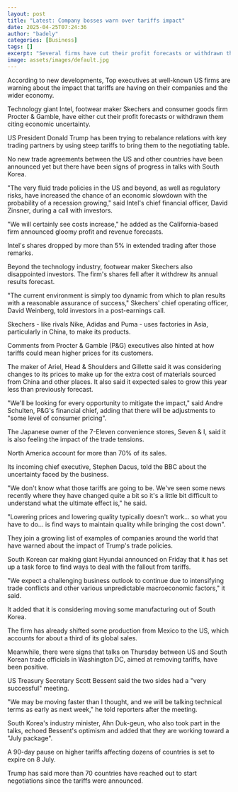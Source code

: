 ```yaml
---
layout: post
title: "Latest: Company bosses warn over tariffs impact"
date: 2025-04-25T07:24:36
author: "badely"
categories: [Business]
tags: []
excerpt: "Several firms have cut their profit forecasts or withdrawn them citing economic uncertainty."
image: assets/images/default.jpg
---
```


According to new developments, Top executives at well-known US firms are warning about the impact that tariffs are having on their companies and the wider economy.

Technology giant Intel, footwear maker Skechers and consumer goods firm Procter & Gamble, have either cut their profit forecasts or withdrawn them citing economic uncertainty.

US President Donald Trump has been trying to rebalance relations with key trading partners by using steep tariffs to bring them to the negotiating table.

No new trade agreements between the US and other countries have been announced yet but there have been signs of progress in talks with South Korea.

"The very fluid trade policies in the US and beyond, as well as regulatory risks, have increased the chance of an economic slowdown with the probability of a recession growing," said Intel's chief financial officer, David Zinsner, during a call with investors.  

"We will certainly see costs increase," he added as the California-based firm announced gloomy profit and revenue forecasts.

Intel's shares dropped by more than 5% in extended trading after those remarks.

Beyond the technology industry, footwear maker Skechers also disappointed investors. The firm's shares fell after it withdrew its annual results forecast. 

"The current environment is simply too dynamic from which to plan results with a reasonable assurance of success," Skechers' chief operating officer, David Weinberg, told investors in a post-earnings call.

Skechers - like rivals Nike, Adidas and Puma - uses factories in Asia, particularly in China, to make its products.

Comments from Procter & Gamble (P&G) executives also hinted at how tariffs could mean higher prices for its customers.

The maker of Ariel, Head & Shoulders and Gillette said it was considering changes to its prices to make up for the extra cost of materials sourced from China and other places. It also said it expected sales to grow this year less than previously forecast.

"We'll be looking for every opportunity to mitigate the impact," said Andre Schulten, P&G's financial chief, adding that there will be adjustments to "some level of consumer pricing".

The Japanese owner of the 7-Eleven convenience stores, Seven & I, said it is also feeling the impact of the trade tensions.

North America account for more than 70% of its sales. 

Its incoming chief executive, Stephen Dacus, told the BBC about the uncertainty faced by the business.

"We don't know what those tariffs are going to be. We've seen some news recently where they have changed quite a bit so it's a little bit difficult to understand what the ultimate effect is," he said.

"Lowering prices and lowering quality typically doesn't work... so what you have to do... is find ways to maintain quality while bringing the cost down".

They join a growing list of examples of companies around the world that have warned about the impact of Trump's trade policies.

South Korean car making giant Hyundai announced on Friday that it has set up a task force to find ways to deal with the fallout from tariffs.

"We expect a challenging business outlook to continue due to intensifying trade conflicts and other various unpredictable macroeconomic factors," it said.

It added that it is considering moving some manufacturing out of South Korea.

The firm has already shifted some production from Mexico to the US, which accounts for about a third of its global sales.

Meanwhile, there were signs that talks on Thursday between US and South Korean trade officials in Washington DC, aimed at removing tariffs, have been positive. 

US Treasury Secretary Scott Bessent said the two sides had a "very successful" meeting.

"We may be moving faster than I thought, and we will be talking technical terms as early as next week," he told reporters after the meeting.

South Korea's industry minister, Ahn Duk-geun, who also took part in the talks, echoed Bessent's optimism and added that they are working toward a "July package".

A 90-day pause on higher tariffs affecting dozens of countries is set to expire on 8 July.

Trump has said more than 70 countries have reached out to start negotiations since the tariffs were announced.

